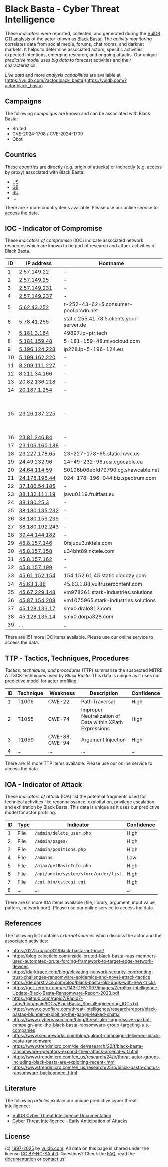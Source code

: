 # Black Basta - Cyber Threat Intelligence

These _indicators_ were reported, collected, and generated during the [VulDB CTI analysis](https://vuldb.com/?kb.cti) of the actor known as [Black Basta](https://vuldb.com/?actor.black_basta). The _activity monitoring_ correlates data from social media, forums, chat rooms, and darknet markets. It helps to determine associated actors, specific activities, expected intentions, emerging research, and ongoing attacks. Our unique _predictive model_ uses _big data_ to forecast activities and their characteristics.

_Live data_ and more _analysis capabilities_ are available at [https://vuldb.com/?actor.black_basta](https://vuldb.com/?actor.black_basta)

## Campaigns

The following _campaigns_ are known and can be associated with Black Basta:

* Bruted
* CVE-2024-1708 / CVE-2024-1709
* Qbot

## Countries

These _countries_ are directly (e.g. origin of attacks) or indirectly (e.g. access by proxy) associated with Black Basta:

* [US](https://vuldb.com/?country.us)
* [GB](https://vuldb.com/?country.gb)
* [RU](https://vuldb.com/?country.ru)
* ...

There are 7 more country items available. Please use our online service to access the data.

## IOC - Indicator of Compromise

These _indicators of compromise_ (IOC) indicate associated network resources which are known to be part of research and attack activities of Black Basta.

ID | IP address | Hostname | Campaign | Confidence
-- | ---------- | -------- | -------- | ----------
1 | [2.57.149.22](https://vuldb.com/?ip.2.57.149.22) | - | Bruted | High
2 | [2.57.149.25](https://vuldb.com/?ip.2.57.149.25) | - | Bruted | High
3 | [2.57.149.231](https://vuldb.com/?ip.2.57.149.231) | - | Bruted | High
4 | [2.57.149.237](https://vuldb.com/?ip.2.57.149.237) | - | Bruted | High
5 | [5.62.43.252](https://vuldb.com/?ip.5.62.43.252) | r-252-43-62-5.consumer-pool.prcdn.net | - | High
6 | [5.78.41.255](https://vuldb.com/?ip.5.78.41.255) | static.255.41.78.5.clients.your-server.de | - | High
7 | [5.181.3.164](https://vuldb.com/?ip.5.181.3.164) | 49897.ip-ptr.tech | - | High
8 | [5.181.159.48](https://vuldb.com/?ip.5.181.159.48) | 5-181-159-48.mivocloud.com | - | High
9 | [5.196.124.228](https://vuldb.com/?ip.5.196.124.228) | ip228.ip-5-196-124.eu | - | High
10 | [5.199.162.220](https://vuldb.com/?ip.5.199.162.220) | - | - | High
11 | [8.209.111.227](https://vuldb.com/?ip.8.209.111.227) | - | - | High
12 | [8.211.34.166](https://vuldb.com/?ip.8.211.34.166) | - | - | High
13 | [20.82.136.218](https://vuldb.com/?ip.20.82.136.218) | - | - | High
14 | [20.187.1.254](https://vuldb.com/?ip.20.187.1.254) | - | - | High
15 | [23.26.137.225](https://vuldb.com/?ip.23.26.137.225) | - | CVE-2024-1708 / CVE-2024-1709 | High
16 | [23.81.246.84](https://vuldb.com/?ip.23.81.246.84) | - | - | High
17 | [23.106.160.188](https://vuldb.com/?ip.23.106.160.188) | - | - | High
18 | [23.227.178.65](https://vuldb.com/?ip.23.227.178.65) | 23-227-178-65.static.hvvc.us | - | High
19 | [24.49.232.96](https://vuldb.com/?ip.24.49.232.96) | 24-49-232-96.resi.cgocable.ca | Qbot | High
20 | [24.64.114.59](https://vuldb.com/?ip.24.64.114.59) | S0106b06ebfd79790.cg.shawcable.net | Qbot | High
21 | [24.178.196.44](https://vuldb.com/?ip.24.178.196.44) | 024-178-196-044.biz.spectrum.com | - | High
22 | [37.186.54.185](https://vuldb.com/?ip.37.186.54.185) | - | - | High
23 | [38.132.111.19](https://vuldb.com/?ip.38.132.111.19) | jawu0119.fruitfast.eu | - | High
24 | [38.180.25.3](https://vuldb.com/?ip.38.180.25.3) | - | - | High
25 | [38.180.135.232](https://vuldb.com/?ip.38.180.135.232) | - | - | High
26 | [38.180.159.239](https://vuldb.com/?ip.38.180.159.239) | - | - | High
27 | [38.180.192.243](https://vuldb.com/?ip.38.180.192.243) | - | - | High
28 | [39.44.144.182](https://vuldb.com/?ip.39.44.144.182) | - | - | High
29 | [45.8.157.146](https://vuldb.com/?ip.45.8.157.146) | 0fsjupu3.nktele.com | - | High
30 | [45.8.157.158](https://vuldb.com/?ip.45.8.157.158) | u34bht89.nktele.com | - | High
31 | [45.8.157.162](https://vuldb.com/?ip.45.8.157.162) | - | - | High
32 | [45.8.157.199](https://vuldb.com/?ip.45.8.157.199) | - | - | High
33 | [45.61.152.154](https://vuldb.com/?ip.45.61.152.154) | 154.152.61.45.static.cloudzy.com | - | High
34 | [45.63.1.88](https://vuldb.com/?ip.45.63.1.88) | 45.63.1.88.vultrusercontent.com | - | Medium
35 | [45.67.229.148](https://vuldb.com/?ip.45.67.229.148) | vm978261.stark-industries.solutions | - | High
36 | [45.87.154.208](https://vuldb.com/?ip.45.87.154.208) | vm1075965.stark-industries.solutions | - | High
37 | [45.128.133.17](https://vuldb.com/?ip.45.128.133.17) | smx0.dralo813.com | - | High
38 | [45.128.135.14](https://vuldb.com/?ip.45.128.135.14) | smx0.dorpa328.com | - | High
39 | ... | ... | ... | ...

There are 151 more IOC items available. Please use our online service to access the data.

## TTP - Tactics, Techniques, Procedures

_Tactics, techniques, and procedures_ (TTP) summarize the suspected MITRE ATT&CK techniques used by _Black Basta_. This data is unique as it uses our predictive model for actor profiling.

ID | Technique | Weakness | Description | Confidence
-- | --------- | -------- | ----------- | ----------
1 | T1006 | CWE-22 | Path Traversal | High
2 | T1055 | CWE-74 | Improper Neutralization of Data within XPath Expressions | High
3 | T1059 | CWE-88, CWE-94 | Argument Injection | High
4 | ... | ... | ... | ...

There are 14 more TTP items available. Please use our online service to access the data.

## IOA - Indicator of Attack

These _indicators of attack_ (IOA) list the potential fragments used for technical activities like reconnaissance, exploitation, privilege escalation, and exfiltration by Black Basta. This data is unique as it uses our predictive model for actor profiling.

ID | Type | Indicator | Confidence
-- | ---- | --------- | ----------
1 | File | `/admin/delete_user.php` | High
2 | File | `/admin/pages/` | High
3 | File | `/admin/positions.php` | High
4 | File | `/admins` | Low
5 | File | `/ajax/getBasicInfo.php` | High
6 | File | `/api/admin/system/store/order/list` | High
7 | File | `/cgi-bin/cstecgi.cgi` | High
8 | ... | ... | ...

There are 61 more IOA items available (file, library, argument, input value, pattern, network port). Please use our online service to access the data.

## References

The following list contains _external sources_ which discuss the actor and the associated activities:

* https://1275.ru/ioc/311/black-basta-apt-iocs/
* https://blog.eclecticiq.com/inside-bruted-black-basta-raas-members-used-automated-brute-forcing-framework-to-target-edge-network-devices
* https://darktrace.com/blog/elevating-network-security-confronting-trust-challenges-ransomware-epidemics-and-novel-attack-tactics
* https://de.darktrace.com/blog/black-basta-old-dogs-with-new-tricks
* https://get.zerofox.com/rs/143-DHV-007/images/ZeroFox-Intelligence-Update-Black-Basta-Ransomware-Report-2023.pdf
* https://github.com/rapid7/Rapid7-Labs/blob/main/IOCs/BlackBasta_SocialEngineering_IOCs.txt
* https://www.cloudflare.com/threat-intelligence/research/report/black-bastas-blunder-exploiting-the-gangs-leaked-chats/
* https://www.cybereason.com/blog/threat-alert-aggressive-qakbot-campaign-and-the-black-basta-ransomware-group-targeting-u.s.-companies
* https://www.secureworks.com/blog/qakbot-campaign-delivered-black-basta-ransomware
* https://www.trendmicro.com/de_de/research/22/f/black-basta-ransomware-operators-expand-their-attack-arsenal-wit.html
* https://www.trendmicro.com/en_us/research/24/b/threat-actor-groups-including-black-basta-are-exploiting-recent-.html
* https://www.trendmicro.com/en_us/research/25/b/black-basta-cactus-ransomware-backconnect.html

## Literature

The following _articles_ explain our unique predictive cyber threat intelligence:

* [VulDB Cyber Threat Intelligence Documentation](https://vuldb.com/?kb.cti)
* [Cyber Threat Intelligence - Early Anticipation of Attacks](https://www.scip.ch/en/?labs.20201022)

## License

(c) [1997-2025](https://vuldb.com/?kb.changelog) by [vuldb.com](https://vuldb.com/?kb.about). All data on this page is shared under the license [CC BY-NC-SA 4.0](https://creativecommons.org/licenses/by-nc-sa/4.0/). Questions? Check the [FAQ](https://vuldb.com/?kb.faq), read the [documentation](https://vuldb.com/?kb) or [contact us](https://vuldb.com/?contact)!
